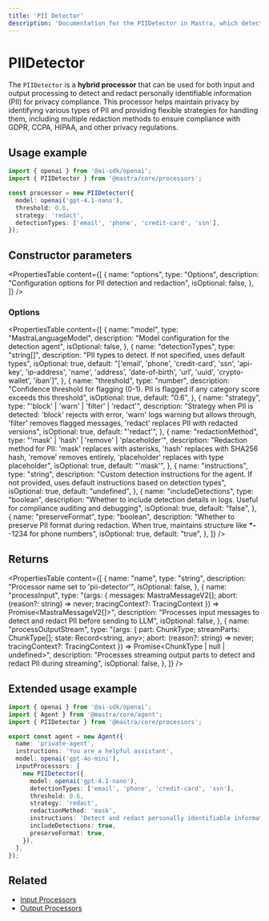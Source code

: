 ```yaml
---
title: 'PII Detector'
description: 'Documentation for the PIIDetector in Mastra, which detects and redacts personally identifiable information (PII) from AI responses.'
---
```


# PIIDetector

The `PIIDetector` is a **hybrid processor** that can be used for both input and output processing to detect and redact personally identifiable information (PII) for privacy compliance. This processor helps maintain privacy by identifying various types of PII and providing flexible strategies for handling them, including multiple redaction methods to ensure compliance with GDPR, CCPA, HIPAA, and other privacy regulations.

## Usage example

```typescript copy
import { openai } from '@ai-sdk/openai';
import { PIIDetector } from '@mastra/core/processors';

const processor = new PIIDetector({
  model: openai('gpt-4.1-nano'),
  threshold: 0.6,
  strategy: 'redact',
  detectionTypes: ['email', 'phone', 'credit-card', 'ssn'],
});
```

## Constructor parameters

<PropertiesTable
content={[
{
name: "options",
type: "Options",
description: "Configuration options for PII detection and redaction",
isOptional: false,
},
]}
/>

### Options

<PropertiesTable
content={[
{
name: "model",
type: "MastraLanguageModel",
description: "Model configuration for the detection agent",
isOptional: false,
},
{
name: "detectionTypes",
type: "string[]",
description: "PII types to detect. If not specified, uses default types",
isOptional: true,
default: "['email', 'phone', 'credit-card', 'ssn', 'api-key', 'ip-address', 'name', 'address', 'date-of-birth', 'url', 'uuid', 'crypto-wallet', 'iban']",
},
{
name: "threshold",
type: "number",
description: "Confidence threshold for flagging (0-1). PII is flagged if any category score exceeds this threshold",
isOptional: true,
default: "0.6",
},
{
name: "strategy",
type: "'block' | 'warn' | 'filter' | 'redact'",
description: "Strategy when PII is detected: 'block' rejects with error, 'warn' logs warning but allows through, 'filter' removes flagged messages, 'redact' replaces PII with redacted versions",
isOptional: true,
default: "'redact'",
},
{
name: "redactionMethod",
type: "'mask' | 'hash' | 'remove' | 'placeholder'",
description: "Redaction method for PII: 'mask' replaces with asterisks, 'hash' replaces with SHA256 hash, 'remove' removes entirely, 'placeholder' replaces with type placeholder",
isOptional: true,
default: "'mask'",
},
{
name: "instructions",
type: "string",
description: "Custom detection instructions for the agent. If not provided, uses default instructions based on detection types",
isOptional: true,
default: "undefined",
},
{
name: "includeDetections",
type: "boolean",
description: "Whether to include detection details in logs. Useful for compliance auditing and debugging",
isOptional: true,
default: "false",
},
{
name: "preserveFormat",
type: "boolean",
description: "Whether to preserve PII format during redaction. When true, maintains structure like **\*-**-1234 for phone numbers",
isOptional: true,
default: "true",
},
]}
/>

## Returns

<PropertiesTable
content={[
{
name: "name",
type: "string",
description: "Processor name set to 'pii-detector'",
isOptional: false,
},
{
name: "processInput",
type: "(args: { messages: MastraMessageV2[]; abort: (reason?: string) => never; tracingContext?: TracingContext }) => Promise<MastraMessageV2[]>",
description: "Processes input messages to detect and redact PII before sending to LLM",
isOptional: false,
},
{
name: "processOutputStream",
type: "(args: { part: ChunkType; streamParts: ChunkType[]; state: Record<string, any>; abort: (reason?: string) => never; tracingContext?: TracingContext }) => Promise<ChunkType | null | undefined>",
description: "Processes streaming output parts to detect and redact PII during streaming",
isOptional: false,
},
]}
/>

## Extended usage example

```typescript filename="src/mastra/agents/private-agent.ts" showLineNumbers copy
import { openai } from '@ai-sdk/openai';
import { Agent } from '@mastra/core/agent';
import { PIIDetector } from '@mastra/core/processors';

export const agent = new Agent({
  name: 'private-agent',
  instructions: 'You are a helpful assistant',
  model: openai('gpt-4o-mini'),
  inputProcessors: [
    new PIIDetector({
      model: openai('gpt-4.1-nano'),
      detectionTypes: ['email', 'phone', 'credit-card', 'ssn'],
      threshold: 0.6,
      strategy: 'redact',
      redactionMethod: 'mask',
      instructions: 'Detect and redact personally identifiable information while preserving message intent',
      includeDetections: true,
      preserveFormat: true,
    }),
  ],
});
```

## Related

- [Input Processors](/docs/agents/guardrails)
- [Output Processors](/docs/agents/guardrails)
